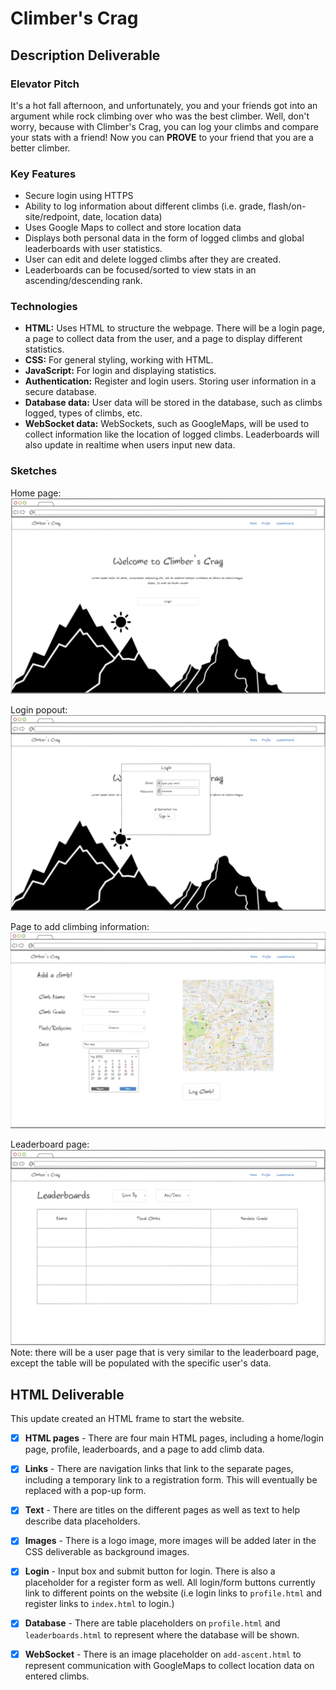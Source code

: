 # Climber's Crag

## Description Deliverable

### Elevator Pitch

It's a hot fall afternoon, and unfortunately, you and your friends got into an argument while rock climbing over who was the best climber. Well, don't worry, because with Climber's Crag, you can log your climbs and compare your stats with a friend! Now you can **PROVE** to your friend that you are a better climber.

### Key Features

- Secure login using HTTPS
- Ability to log information about different climbs (i.e. grade, flash/on-site/redpoint, date, location data)
- Uses Google Maps to collect and store location data
- Displays both personal data in the form of logged climbs and global leaderboards with user statistics.
- User can edit and delete logged climbs after they are created.
- Leaderboards can be focused/sorted to view stats in an ascending/descending rank.

### Technologies

- **HTML:** Uses HTML to structure the webpage. There will be a login page, a page to collect data from the user, and a page to display different statistics.
- **CSS:** For general styling, working with HTML.
- **JavaScript:** For login and displaying statistics.
- **Authentication:** Register and login users. Storing user information in a secure database.
- **Database data:** User data will be stored in the database, such as climbs logged, types of climbs, etc.
- **WebSocket data:** WebSockets, such as GoogleMaps, will be used to collect information like the location of logged climbs. Leaderboards will also update in realtime when users input new data.

### Sketches

Home page:
![home page](images/home-page.png)

Login popout:
![login popout](images/login.png)

Page to add climbing information:
![add climb page](images/add-climb.png)

Leaderboard page:
![leaderboard page](images/leaderboards.png)
Note: there will be a user page that is very similar to the leaderboard page, except the table will be populated with the specific user's data.

## HTML Deliverable

This update created an HTML frame to start the website.

- [x] **HTML pages** - There are four main HTML pages, including a home/login page, profile, leaderboards, and a page to add climb data.
- [x] **Links** - There are navigation links that link to the separate pages, including a temporary link to a registration form. This will eventually be replaced with a pop-up form.
- [x] **Text** - There are titles on the different pages as well as text to help describe data placeholders.
- [x] **Images** - There is a logo image, more images will be added later in the CSS deliverable as background images. 
- [x] **Login** - Input box and submit button for login. There is also a placeholder for a register form as well. All login/form buttons currently link to different points on the website (i.e login links to `profile.html` and register links to `index.html` to login.)
- [x] **Database** - There are table placeholders on `profile.html` and `leaderboards.html` to represent where the database will be shown.
- [x] **WebSocket** - There is an image placeholder on `add-ascent.html` to represent communication with GoogleMaps to collect location data on entered climbs.

